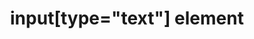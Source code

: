---
{
  "title": "input[type=\"text\"] element",
  "description": "",
  "category": "html",
  "keywords": [
    "input[type=\"text\"] element"
  ],
  "last_test_date": "2019-07-20",
  "test_results_url": "https://a11ysupport.io/tech/html/input(type-text)_element",
  "test_url": "https://a11ysupport.io/tech/html/input(type-text)_element",
  "stats": {
    "dragon_win": {
      "chrome": {
        "76-79": "a"
      }
    },
    "jaws": {
      "chrome": {
        "79-80": "a"
      },
      "ie": {
        "11": "a"
      },
      "firefox": {
        "72-73": "a"
      }
    },
    "narrator": {
      "edge": {
        "44": "a"
      }
    },
    "nvda": {
      "chrome": {
        "76-80": "a"
      },
      "firefox": {
        "68-73": "a"
      }
    },
    "orca": {
      "firefox": {
        "69-73": "a"
      }
    },
    "talkback": {
      "and_chr": {
        "76-80": "a"
      }
    },
    "va_and": {
      "and_chr": {
        "77-79": "a"
      }
    },
    "vo_ios": {
      "ios_saf": {
        "12.3.1-13.3.1": "a"
      }
    },
    "vo_macos": {
      "safari": {
        "12.1.2-13.0.5": "a"
      }
    },
    "vc_ios": {
      "ios_saf": {
        "13.0-13.3.1": "a"
      }
    },
    "vc_macos": {
      "safari": {
        "13.0.5-13.0.2": "a"
      }
    },
    "wsr": {
      "edge": {
        "44": "a"
      },
      "chrome": {
        "77-79": "a"
      }
    }
  },
  "links": {
    "WHATWG HTML spec for input[type=\"text\"]": "https://html.spec.whatwg.org/multipage/input.html#text-(type=text)-state-and-search-state-(type=search)",
    "HTML AAM for the input[type=\"text\"]": "https://w3c.github.io/html-aam/#el-input-text"
  }
}
---